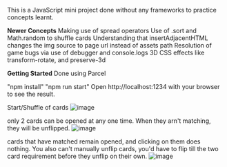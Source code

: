 This is a JavaScript mini project done without any frameworks to practice concepts learnt.

**Newer Concepts**
Making use of spread operators
Use of .sort and Math.random to shuffle cards
Understanding that insertAdjacentHTML changes the img source to page url instead of assets path
Resolution of game bugs via use of debugger and console.logs
3D CSS effects like transform-rotate, and preserve-3d


**Getting Started**
Done using Parcel

"npm install" 
"npm run start"
Open http://localhost:1234 with your browser to see the result.

Start/Shuffle of cards
![image](https://github.com/seanwongeth/Memory-game/assets/118927583/6360dbec-c2e0-4cad-932c-4fc91c4bbc40)


only 2 cards can be opened at any one time. When they arn't matching, they will be unflipped. 
![image](https://github.com/seanwongeth/Memory-game/assets/118927583/0287cda3-ee21-4e1c-89fa-ab8e8b2f4091)


cards that have matched remain opened, and clicking on them does nothing. You also can't manually unflip cards, you'd have to flip till the two card requirement before they unflip on their own.
![image](https://github.com/seanwongeth/Memory-game/assets/118927583/384227e7-13bf-4bf7-9e7e-f9c7e3ac2661)


